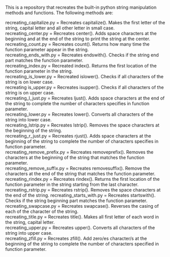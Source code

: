 This is a repository that recreates the built-in python string manipulation methods and functions. The following methods are:

recreating_capitalize.py = Recreates capitalize(). Makes the first letter of the string, capital letter and all other letter in small case.  
recreating_center.py = Recreates center(). Adds space characters at the beginning and at the end of the string to print the string at the center.  
recreating_count.py = Recreates count(). Returns how many time the function parameter appear in the string.  
recreating_ends_with.py = Recreates endswith(). Checks if the string end part matches the function parameter.  
recreating_index.py = Recreated index(). Returns the first location of the function parameter in the string.  
recreating_is_lower.py = Recreated islower(). Checks if all characters of the string is on lower case.  
recreating is_upper.py = Recreates isupper(). Checks if all characters of the string is on upper case.  
recreating_l_just.py = Recreates ljust(). Adds space characters at the end of the string to complete the number of characters specifies in function parameter.  
recreating_lower.py = Recreates lower(). Converts all characters of the string into lower case.  
recreating_lstrip.py = Recreates lstrip(). Removes the space characters at the beginning of the string.  
recreating_r_just.py = Recreates rjust(). Adds space characters at the beginning of the string to complete the number of characters specifies in function parameter.  
recreating_remove_prefix.py = Recreates removeprefix(). Removes the characters at the beginning of the string that matches the function parameter.  
recreating_remove_suffix.py = Recreates removesuffix(). Remove the characters at the end of the string that matches the function parameter.  
recreating_rindex.py = Recreates rindex(). Returns the first location of the function parameter in the string starting from the last character.  
recreating_rstrip.py = Recreates rstrip(). Removes the space characters at the end of the string.
recreating_starts_with.py = Recreates startswith(). Checks if the string beginning part matches the function parameter.  
recreating_swapcase.py = Recreates swapcase(). Reverses the casing of each of the character of the string.  
recreating_title.py = Recreates title(). Makes all first letter of each word in the string, capital letter.  
recreating_upper.py = Recreates upper(). Converts all characters of the string into upper case.  
recreating_zfill.py = Recreates zfill(). Add zero/es character/s at the beginning of the string to complete the number of characters specified in function parameter.  